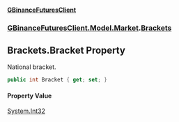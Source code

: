 #### [GBinanceFuturesClient](./index.md 'index')
### [GBinanceFuturesClient.Model.Market](./GBinanceFuturesClient-Model-Market.md 'GBinanceFuturesClient.Model.Market').[Brackets](./GBinanceFuturesClient-Model-Market-Brackets.md 'GBinanceFuturesClient.Model.Market.Brackets')
## Brackets.Bracket Property
National bracket.  
```csharp
public int Bracket { get; set; }
```
#### Property Value
[System.Int32](https://docs.microsoft.com/en-us/dotnet/api/System.Int32 'System.Int32')  
